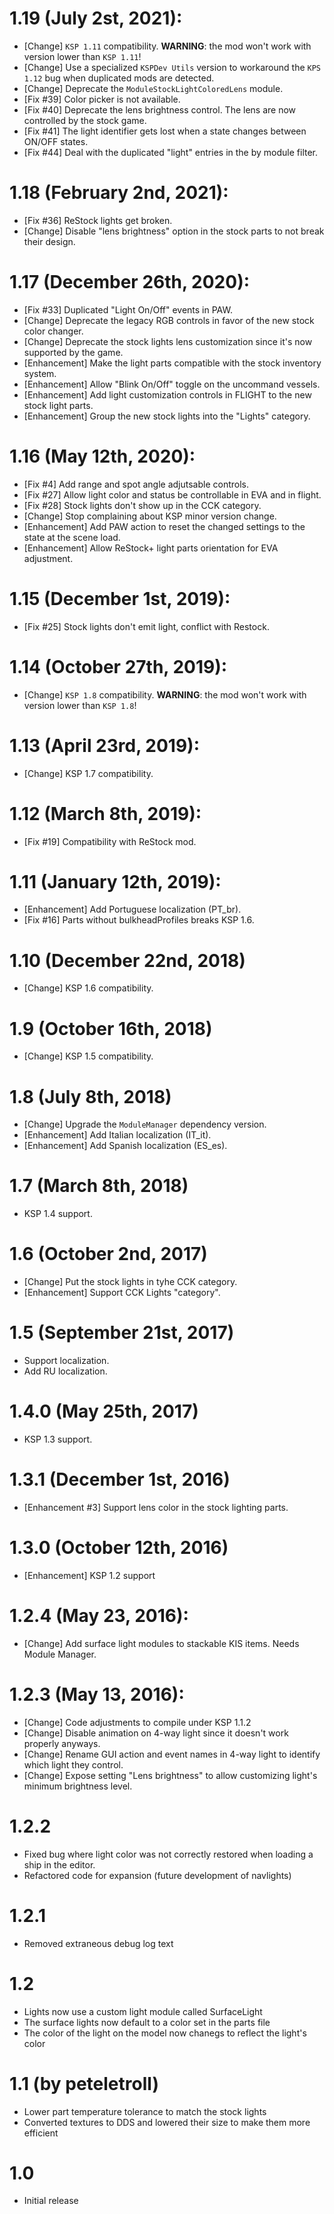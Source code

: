 # 1.19 (July 2st, 2021):
* [Change] `KSP 1.11` compatibility. __WARNING__: the mod won't work with version lower than `KSP 1.11`!
* [Change] Use a specialized `KSPDev Utils` version to workaround the `KPS 1.12` bug when duplicated mods are detected.
* [Change] Deprecate the `ModuleStockLightColoredLens` module.
* [Fix #39] Color picker is not available.
* [Fix #40] Deprecate the lens brightness control. The lens are now controlled by the stock game.
* [Fix #41] The light identifier gets lost when a state changes between ON/OFF states.
* [Fix #44] Deal with the duplicated "light" entries in the by module filter.

# 1.18 (February 2nd, 2021):
* [Fix #36] ReStock lights get broken.
* [Change] Disable "lens brightness" option in the stock parts to not break their design.

# 1.17 (December 26th, 2020):
* [Fix #33] Duplicated "Light On/Off" events in PAW.
* [Change] Deprecate the legacy RGB controls in favor of the new stock color changer.
* [Change] Deprecate the stock lights lens customization since it's now supported by the game.
* [Enhancement] Make the light parts compatible with the stock inventory system.
* [Enhancement] Allow "Blink On/Off" toggle on the uncommand vessels.
* [Enhancement] Add light customization controls in FLIGHT to the new stock light parts.
* [Enhancement] Group the new stock lights into the "Lights" category.

# 1.16 (May 12th, 2020):
* [Fix #4] Add range and spot angle adjutsable controls.
* [Fix #27] Allow light color and status be controllable in EVA and in flight.
* [Fix #28] Stock lights don't show up in the CCK category.
* [Change] Stop complaining about KSP minor version change.
* [Enhancement] Add PAW action to reset the changed settings to the state at the scene load.
* [Enhancement] Allow ReStock+ light parts orientation for EVA adjustment.

# 1.15 (December 1st, 2019):
* [Fix #25] Stock lights don't emit light, conflict with Restock.

# 1.14 (October 27th, 2019):
* [Change] `KSP 1.8` compatibility. __WARNING__: the mod won't work with version lower than `KSP 1.8`!

# 1.13 (April 23rd, 2019):
* [Change] KSP 1.7 compatibility.

# 1.12 (March 8th, 2019):
* [Fix #19] Compatibility with ReStock mod.

# 1.11 (January 12th, 2019):
* [Enhancement] Add Portuguese localization (PT_br).
* [Fix #16] Parts without bulkheadProfiles breaks KSP 1.6.

# 1.10 (December 22nd, 2018)
* [Change] KSP 1.6 compatibility.

# 1.9 (October 16th, 2018)
* [Change] KSP 1.5 compatibility.

# 1.8 (July 8th, 2018)
* [Change] Upgrade the `ModuleManager` dependency version.
* [Enhancement] Add Italian localization (IT_it).
* [Enhancement] Add Spanish localization (ES_es).

# 1.7 (March 8th, 2018)
* KSP 1.4 support.

# 1.6 (October 2nd, 2017)
* [Change] Put the stock lights in tyhe CCK category.
* [Enhancement] Support CCK Lights "category".

# 1.5 (September 21st, 2017)
* Support localization.
* Add RU localization.

# 1.4.0 (May 25th, 2017)
* KSP 1.3 support.

# 1.3.1 (December 1st, 2016)
* [Enhancement #3] Support lens color in the stock lighting parts.

# 1.3.0 (October 12th, 2016)
* [Enhancement] KSP 1.2 support

# 1.2.4 (May 23, 2016):
* [Change] Add surface light modules to stackable KIS items. Needs Module Manager.

# 1.2.3 (May 13, 2016):
* [Change] Code adjustments to compile under KSP 1.1.2
* [Change] Disable animation on 4-way light since it doesn't work properly anyways.
* [Change] Rename GUI action and event names in 4-way light to identify which light they control.
* [Change] Expose setting "Lens brightness" to allow customizing light's minimum brightness level.

# 1.2.2
* Fixed bug where light color was not correctly restored when loading a ship in the editor.
* Refactored code for expansion (future development of navlights)

# 1.2.1
* Removed extraneous debug log text

# 1.2
* Lights now use a custom light module called SurfaceLight
* The surface lights now default to a color set in the parts file
* The color of the light on the model now chanegs to reflect the light's color

# 1.1 (by peteletroll)
* Lower part temperature tolerance to match the stock lights
* Converted textures to DDS and lowered their size to make them more efficient

# 1.0
* Initial release

